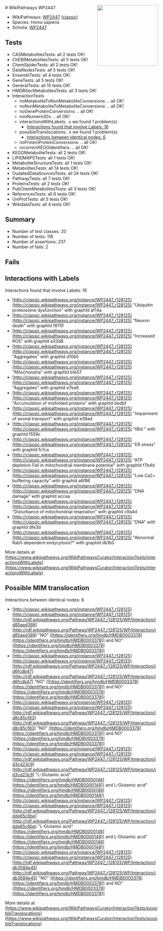 <img style="float: right; width: 200px" src="https://upload.wikimedia.org/wikipedia/commons/thumb/8/83/Wplogo_with_text_500.png/640px-Wplogo_with_text_500.png" />
# WikiPathways WP2447

* WikiPathways: [WP2447](https://wikipathways.org/pathways/WP2447) ([classic](https://classic.wikipathways.org/instance/WP2447))
* Species: Homo sapiens
* Scholia: [WP2447](https://scholia.toolforge.org/wikipathways/WP2447)
## Tests
* CASMetabolitesTests: all 2 tests OK!
* ChEBIMetabolitesTests: all 5 tests OK!
* ChemSpiderTests: all 2 tests OK!
* DataNodesTests: all 5 tests OK!
* EnsemblTests: all 4 tests OK!
* GeneTests: all 5 tests OK!
* GeneralTests: all 15 tests OK!
* HMDBSecMetabolitesTests: all 3 tests OK!
* InteractionTests
    * noMetaboliteToNonMetaboliteConversions: .. all OK!
    * noNonMetaboliteToMetaboliteConversions: .. all OK!
    * noGeneProteinConversions: .. all OK!
    * nonNumericIDs: .. all OK!
    * interactionsWithLabels: .x we found 1 problem(s):
        * [Interactions found that involve Labels: 16](#fe97a8be)
    * possibleTranslocations: .x we found 1 problem(s):
        * [Interactions between identical nodes: 6](#1c11820b)
    * noProteinProteinConversions: .. all OK!
    * incorrectKEGGIdentifiers: .. all OK!
* KEGGMetaboliteTests: all 2 tests OK!
* LIPIDMAPSTests: all 1 tests OK!
* MetaboliteStructureTests: all 1 tests OK!
* MetabolitesTests: all 14 tests OK!
* OudatedDataSourcesTests: all 24 tests OK!
* PathwayTests: all 7 tests OK!
* ProteinsTests: all 2 tests OK!
* PubChemMetabolitesTests: all 3 tests OK!
* ReferencesTests: all 6 tests OK!
* UniProtTests: all 5 tests OK!
* WikidataTests: all 4 tests OK!


## Summary

* Number of test classes: 20
* Number of tests: 118
* Number of assertions: 237
* Number of fails: 2

## Fails

<a name="fe97a8be" />

## Interactions with Labels

Interactions found that involve Labels: 16

* [http://classic.wikipathways.org/instance/WP2447_r128125](http://classic.wikipathways.org/instance/WP2447_r128125) "Ubiquitin proteosome
dysfunction" with graphId af14a
* [http://classic.wikipathways.org/instance/WP2447_r128125](http://classic.wikipathways.org/instance/WP2447_r128125) "Neuron death" with graphId f875f
* [http://classic.wikipathways.org/instance/WP2447_r128125](http://classic.wikipathways.org/instance/WP2447_r128125) "Increased ROS" with graphId e33d8
* [http://classic.wikipathways.org/instance/WP2447_r128125](http://classic.wikipathways.org/instance/WP2447_r128125) "Aggregates" with graphId d10b5
* [http://classic.wikipathways.org/instance/WP2447_r128125](http://classic.wikipathways.org/instance/WP2447_r128125) "Mitochondria" with graphId b1e57
* [http://classic.wikipathways.org/instance/WP2447_r128125](http://classic.wikipathways.org/instance/WP2447_r128125) "Aggregates" with graphId e7ea6
* [http://classic.wikipathways.org/instance/WP2447_r128125](http://classic.wikipathways.org/instance/WP2447_r128125) "Accumulation of
misfolded proteins" with graphId bedbf
* [http://classic.wikipathways.org/instance/WP2447_r128125](http://classic.wikipathways.org/instance/WP2447_r128125) "Impairment of
axonal transport" with graphId e38ad
* [http://classic.wikipathways.org/instance/WP2447_r128125](http://classic.wikipathways.org/instance/WP2447_r128125) "tBid " with graphId f559c
* [http://classic.wikipathways.org/instance/WP2447_r128125](http://classic.wikipathways.org/instance/WP2447_r128125) "ER stress" with graphId fc1ca
* [http://classic.wikipathways.org/instance/WP2447_r128125](http://classic.wikipathways.org/instance/WP2447_r128125) "ATP depletion Fall in
mitochondrial
membrane potential" with graphId f7b4d
* [http://classic.wikipathways.org/instance/WP2447_r128125](http://classic.wikipathways.org/instance/WP2447_r128125) "Low Ca2+ buffering capacity" with graphId a6f86
* [http://classic.wikipathways.org/instance/WP2447_r128125](http://classic.wikipathways.org/instance/WP2447_r128125) "DNA damage" with graphId accaa
* [http://classic.wikipathways.org/instance/WP2447_r128125](http://classic.wikipathways.org/instance/WP2447_r128125) "Disturbance of
mitochondrial respiration" with graphId c9a4d
* [http://classic.wikipathways.org/instance/WP2447_r128125](http://classic.wikipathways.org/instance/WP2447_r128125) "DNA" with graphId dfe3d
* [http://classic.wikipathways.org/instance/WP2447_r128125](http://classic.wikipathways.org/instance/WP2447_r128125) "Abnormal Rab5
dependent endycytosis?" with graphId db1b0


More details at [https://www.wikipathways.org/WikiPathwaysCurator/InteractionTests/interactionsWithLabels](https://www.wikipathways.org/WikiPathwaysCurator/InteractionTests/interactionsWithLabels)

<a name="1c11820b" />

## Possible MIM translocation

Interactions between identical nodes: 6

* [http://classic.wikipathways.org/instance/WP2447_r128125](http://classic.wikipathways.org/instance/WP2447_r128125) [http://rdf.wikipathways.org/Pathway/WP2447_r128125/WP/Interaction/id85aed399](http://rdf.wikipathways.org/Pathway/WP2447_r128125/WP/Interaction/id85aed399) "NO" ([https://identifiers.org/hmdb/HMDB0003378](https://identifiers.org/hmdb/HMDB0003378)) and 
NO" ([https://identifiers.org/hmdb/HMDB0003378](https://identifiers.org/hmdb/HMDB0003378))
* [http://classic.wikipathways.org/instance/WP2447_r128125](http://classic.wikipathways.org/instance/WP2447_r128125) [http://rdf.wikipathways.org/Pathway/WP2447_r128125/WP/Interaction/id6fcdb47](http://rdf.wikipathways.org/Pathway/WP2447_r128125/WP/Interaction/id6fcdb47) "NO" ([https://identifiers.org/hmdb/HMDB0003378](https://identifiers.org/hmdb/HMDB0003378)) and 
NO" ([https://identifiers.org/hmdb/HMDB0003378](https://identifiers.org/hmdb/HMDB0003378))
* [http://classic.wikipathways.org/instance/WP2447_r128125](http://classic.wikipathways.org/instance/WP2447_r128125) [http://rdf.wikipathways.org/Pathway/WP2447_r128125/WP/Interaction/id8c85cf83](http://rdf.wikipathways.org/Pathway/WP2447_r128125/WP/Interaction/id8c85cf83) "NO" ([https://identifiers.org/hmdb/HMDB0003378](https://identifiers.org/hmdb/HMDB0003378)) and 
NO" ([https://identifiers.org/hmdb/HMDB0003378](https://identifiers.org/hmdb/HMDB0003378))
* [http://classic.wikipathways.org/instance/WP2447_r128125](http://classic.wikipathways.org/instance/WP2447_r128125) [http://rdf.wikipathways.org/Pathway/WP2447_r128125/WP/Interaction/id3cd23c9](http://rdf.wikipathways.org/Pathway/WP2447_r128125/WP/Interaction/id3cd23c9) "L-Glutamic acid" ([https://identifiers.org/hmdb/HMDB0000148](https://identifiers.org/hmdb/HMDB0000148)) and 
L-Glutamic acid" ([https://identifiers.org/hmdb/HMDB0000148](https://identifiers.org/hmdb/HMDB0000148))
* [http://classic.wikipathways.org/instance/WP2447_r128125](http://classic.wikipathways.org/instance/WP2447_r128125) [http://rdf.wikipathways.org/Pathway/WP2447_r128125/WP/Interaction/idde65c6be](http://rdf.wikipathways.org/Pathway/WP2447_r128125/WP/Interaction/idde65c6be) "L-Glutamic acid" ([https://identifiers.org/hmdb/HMDB0000148](https://identifiers.org/hmdb/HMDB0000148)) and 
L-Glutamic acid" ([https://identifiers.org/hmdb/HMDB0000148](https://identifiers.org/hmdb/HMDB0000148))
* [http://classic.wikipathways.org/instance/WP2447_r128125](http://classic.wikipathways.org/instance/WP2447_r128125) [http://rdf.wikipathways.org/Pathway/WP2447_r128125/WP/Interaction/idb3584e45](http://rdf.wikipathways.org/Pathway/WP2447_r128125/WP/Interaction/idb3584e45) "NO" ([https://identifiers.org/hmdb/HMDB0003378](https://identifiers.org/hmdb/HMDB0003378)) and 
NO" ([https://identifiers.org/hmdb/HMDB0003378](https://identifiers.org/hmdb/HMDB0003378))


More details at [https://www.wikipathways.org/WikiPathwaysCurator/InteractionTests/possibleTranslocations](https://www.wikipathways.org/WikiPathwaysCurator/InteractionTests/possibleTranslocations)


